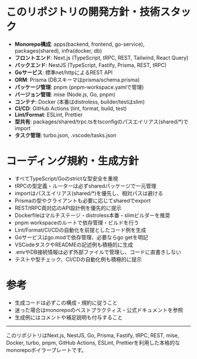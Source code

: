 <!-- Use this file to provide workspace-specific custom instructions to Copilot. For more details, visit https://code.visualstudio.com/docs/copilot/copilot-customization#_use-a-githubcopilotinstructionsmd-file -->

# このリポジトリの開発方針・技術スタック

- **Monorepo構成**: apps(backend, frontend, go-service), packages(shared), infra(docker, db)
- **フロントエンド**: Next.js (TypeScript, tRPC, REST, Tailwind, React Query)
- **バックエンド**: NestJS (TypeScript, Fastify, Prisma, REST, tRPC)
- **Goサービス**: 標準net/httpによるREST API
- **ORM**: Prisma (DBスキーマはprisma/schema.prisma)
- **パッケージ管理**: pnpm (pnpm-workspace.yamlで管理)
- **バージョン管理**: mise (Node.js, Go, pnpm)
- **コンテナ**: Docker (本番はdistroless, builder/testはslim)
- **CI/CD**: GitHub Actions (lint, format, build, test)
- **Lint/Format**: ESLint, Prettier
- **型共有**: packages/shared/trpc.tsをtsconfigのパスエイリアス(shared/\*)でimport
- **タスク管理**: turbo.json, .vscode/tasks.json

# コーディング規約・生成方針

- すべてTypeScript/Goのstrictな型安全を重視
- tRPCの型定義・ルーターは必ずsharedパッケージで一元管理
- importはパスエイリアス(shared/\*)を優先し、相対パスは避ける
- Prismaの型やクライアントも必要に応じてsharedでexport
- REST/tRPC両対応のAPI設計例を優先的に提示
- Dockerfileはマルチステージ・distroless本番・slimビルダーを推奨
- pnpm workspaceのルートで依存管理・ビルドを行う
- Lint/Format/CI/CDの自動化を前提としたコード例を生成
- Goサービスはgo.modで依存管理、必要ならgo getを明記
- VSCodeタスクやREADMEの記述例も積極的に生成
- .envやDB接続情報は必ず外部ファイルで管理し、コードに直書きしない
- テストや型チェック、CI/CDの自動化例も積極的に提示

# 参考

- 生成コードは必ずこの構成・規約に従うこと
- 迷った場合はmonorepoのベストプラクティス・公式ドキュメントを参照
- 生成例にはコメントや補足説明も付与すること

---

このリポジトリはNext.js, NestJS, Go, Prisma, Fastify, tRPC, REST, mise, Docker, turbo, pnpm, GitHub Actions, ESLint, Prettierを利用した本格的なmonorepoボイラープレートです。

